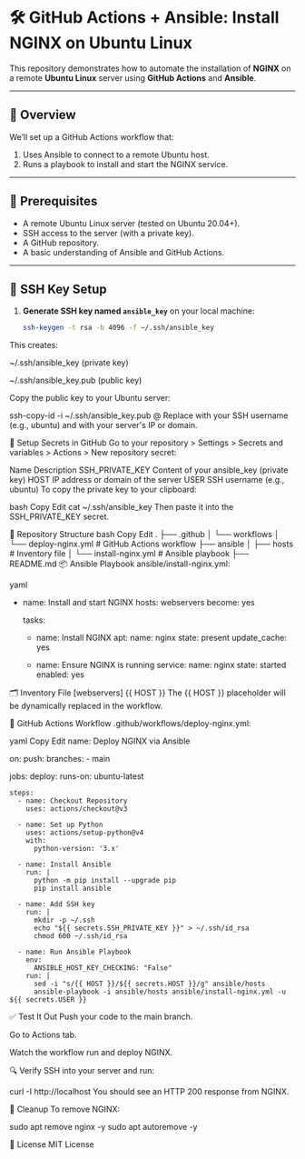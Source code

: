 # 🛠️ GitHub Actions + Ansible: Install NGINX on Ubuntu Linux

This repository demonstrates how to automate the installation of **NGINX** on a remote **Ubuntu Linux** server using **GitHub Actions** and **Ansible**.

---

## 🧩 Overview

We’ll set up a GitHub Actions workflow that:
1. Uses Ansible to connect to a remote Ubuntu host.
2. Runs a playbook to install and start the NGINX service.

---

## 📝 Prerequisites

- A remote Ubuntu Linux server (tested on Ubuntu 20.04+).
- SSH access to the server (with a private key).
- A GitHub repository.
- A basic understanding of Ansible and GitHub Actions.

---

## 🔑 SSH Key Setup

1. **Generate SSH key named `ansible_key`** on your local machine:

   ```bash
   ssh-keygen -t rsa -b 4096 -f ~/.ssh/ansible_key
This creates:

~/.ssh/ansible_key (private key)

~/.ssh/ansible_key.pub (public key)

Copy the public key to your Ubuntu server:

ssh-copy-id -i ~/.ssh/ansible_key.pub <user>@<host>
Replace <user> with your SSH username (e.g., ubuntu) and <host> with your server's IP or domain.

🔐 Setup Secrets in GitHub
Go to your repository > Settings > Secrets and variables > Actions > New repository secret:

Name	Description
SSH_PRIVATE_KEY	Content of your ansible_key (private key)
HOST	IP address or domain of the server
USER	SSH username (e.g., ubuntu)
To copy the private key to your clipboard:

bash
Copy
Edit
cat ~/.ssh/ansible_key
Then paste it into the SSH_PRIVATE_KEY secret.

📁 Repository Structure
bash
Copy
Edit
.
├── .github
│   └── workflows
│       └── deploy-nginx.yml     # GitHub Actions workflow
├── ansible
│   ├── hosts                    # Inventory file
│   └── install-nginx.yml       # Ansible playbook
├── README.md
📦 Ansible Playbook
ansible/install-nginx.yml:

yaml
- name: Install and start NGINX
  hosts: webservers
  become: yes

  tasks:
    - name: Install NGINX
      apt:
        name: nginx
        state: present
        update_cache: yes

    - name: Ensure NGINX is running
      service:
        name: nginx
        state: started
        enabled: yes

🗂️ Inventory File
[webservers]
{{ HOST }}
The {{ HOST }} placeholder will be dynamically replaced in the workflow.

🤖 GitHub Actions Workflow
.github/workflows/deploy-nginx.yml:

yaml
Copy
Edit
name: Deploy NGINX via Ansible

on:
  push:
    branches:
      - main

jobs:
  deploy:
    runs-on: ubuntu-latest

    steps:
      - name: Checkout Repository
        uses: actions/checkout@v3

      - name: Set up Python
        uses: actions/setup-python@v4
        with:
          python-version: '3.x'

      - name: Install Ansible
        run: |
          python -m pip install --upgrade pip
          pip install ansible

      - name: Add SSH key
        run: |
          mkdir -p ~/.ssh
          echo "${{ secrets.SSH_PRIVATE_KEY }}" > ~/.ssh/id_rsa
          chmod 600 ~/.ssh/id_rsa

      - name: Run Ansible Playbook
        env:
          ANSIBLE_HOST_KEY_CHECKING: "False"
        run: |
          sed -i "s/{{ HOST }}/${{ secrets.HOST }}/g" ansible/hosts
          ansible-playbook -i ansible/hosts ansible/install-nginx.yml -u ${{ secrets.USER }}

✅ Test It Out
Push your code to the main branch.

Go to Actions tab.

Watch the workflow run and deploy NGINX.

🔍 Verify
SSH into your server and run:

curl -I http://localhost
You should see an HTTP 200 response from NGINX.

🧼 Cleanup
To remove NGINX:

sudo apt remove nginx -y
sudo apt autoremove -y

📄 License
MIT License


